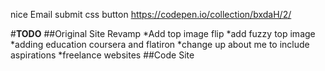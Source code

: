 nice Email submit css button
https://codepen.io/collection/bxdaH/2/

#__TODO__
##Original Site Revamp
*Add top image flip
*add fuzzy top image
*adding education coursera and flatiron
*change up about me to include aspirations
*freelance websites
##Code Site